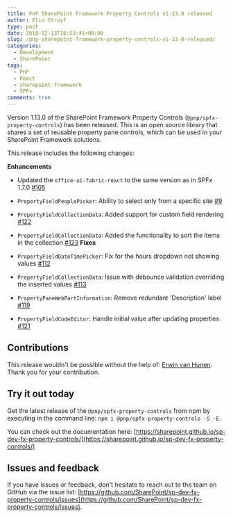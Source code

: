 ```yaml
---
title: PnP SharePoint Framework Property Controls v1.13.0 released
author: Elio Struyf
type: post
date: 2018-12-13T16:53:41+00:00
slug: /pnp-sharepoint-framework-property-controls-v1-13-0-released/
categories:
  - Development
  - SharePoint
tags:
  - PnP
  - React
  - sharepoint-framework
  - SPFx
comments: true
---
```


Version 1.13.0 of the SharePoint Framework Property Controls (`@pnp/spfx-property-controls`) has been released. This is an open source library that shares a set of reusable property pane controls, which can be used in your SharePoint Framework solutions.

This release includes the following changes:

**Enhancements**

*   Updated the `office-ui-fabric-react` to the same version as in SPFx 1.7.0 [#105](https://github.com/SharePoint/sp-dev-fx-property-controls/issues/105)
*   `PropertyFieldPeoplePicker`: Ability to select only from a specific site [#9](https://github.com/SharePoint/sp-dev-fx-property-controls/issues/9)
*   `PropertyFieldCollectionData`: Added support for custom field rendering [#122](https://github.com/SharePoint/sp-dev-fx-property-controls/issues/122)
*   `PropertyFieldCollectionData`: Added the functionality to sort the items in the collection [#123](https://github.com/SharePoint/sp-dev-fx-property-controls/issues/123)
**Fixes**

*   `PropertyFieldDateTimePicker`: Fix for the hours dropdown not showing values [#112](https://github.com/SharePoint/sp-dev-fx-property-controls/issues/112)
*   `PropertyFieldCollectionData`: Issue with debounce validation overriding the inserted values [#113](https://github.com/SharePoint/sp-dev-fx-property-controls/issues/113)
*   `PropertyPaneWebPartInformation`: Remove redundant 'Description' label [#119](https://github.com/SharePoint/sp-dev-fx-property-controls/issues/119)
*   `PropertyFieldCodeEditor`: Handle initial value after updating properties [#121](https://github.com/SharePoint/sp-dev-fx-property-controls/issues/121)

## Contributions

This release wouldn't be possible without the help of: [Erwin van Hunen](https://github.com/erwinvanhunen). Thank you for your contribution.

## Try it out today

Get the latest release of the `@pnp/spfx-property-controls` from npm by executing in the command line: `npm i @pnp/spfx-property-controls -S -E`.

You can check out the documentation here: [https://sharepoint.github.io/sp-dev-fx-property-controls/](https://sharepoint.github.io/sp-dev-fx-property-controls/)

## Issues and feedback

If you have issues or feedback, don't hesitate to reach out to the team on GitHub via the issue list: [https://github.com/SharePoint/sp-dev-fx-property-controls/issues](https://github.com/SharePoint/sp-dev-fx-property-controls/issues).
